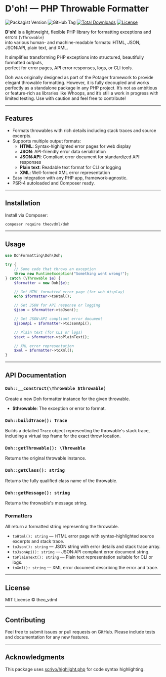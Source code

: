 # D'oh! — PHP Throwable Formatter

![Packagist Version](https://img.shields.io/packagist/v/theovdml/doh)
![GitHub Tag](https://img.shields.io/github/v/tag/theo-vdml/doh-php-error-formatter)
[![Total Downloads](https://img.shields.io/packagist/dt/theovdml/doh.svg)](https://packagist.org/packages/theovdml/doh)
[![License](https://img.shields.io/packagist/l/theovdml/doh.svg)](https://packagist.org/packages/theovdml/doh)

**D'oh!** is a lightweight, flexible PHP library for formatting exceptions and errors (`\Throwable`)  
into various human- and machine-readable formats: HTML, JSON, JSON:API, plain text, and XML.

It simplifies transforming PHP exceptions into structured, beautifully formatted outputs,  
perfect for error pages, API error responses, logs, or CLI tools.

Doh was originally designed as part of the Potager framework to provide elegant throwable formatting.
However, it is fully decoupled and works perfectly as a standalone package in any PHP project.
It’s not as ambitious or feature-rich as libraries like Whoops, and it’s still a work in progress with limited testing.
Use with caution and feel free to contribute!

---

## Features

-   Formats throwables with rich details including stack traces and source excerpts.
-   Supports multiple output formats:
    -   **HTML**: Syntax-highlighted error pages for web display
    -   **JSON**: API-friendly error data serialization
    -   **JSON:API**: Compliant error document for standardized API responses
    -   **Plain text**: Readable text format for CLI or logging
    -   **XML**: Well-formed XML error representation
-   Easy integration with any PHP app, framework-agnostic.
-   PSR-4 autoloaded and Composer ready.

---

## Installation

Install via Composer:

```bash
composer require theovdml/doh
```

---

## Usage

```php
use DohFormatting\Doh\Doh;

try {
    // Some code that throws an exception
    throw new RuntimeException("Something went wrong!");
} catch (\Throwable $e) {
    $formatter = new Doh($e);

    // Get HTML formatted error page (for web display)
    echo $formatter->toHtml();

    // Get JSON for API response or logging
    $json = $formatter->toJson();

    // Get JSON:API compliant error document
    $jsonApi = $formatter->toJsonApi();

    // Plain text (for CLI or logs)
    $text = $formatter->toPlainText();

    // XML error representation
    $xml = $formatter->toXml();
}
```

---

## API Documentation

### `Doh::__construct(\Throwable $throwable)`

Create a new Doh formatter instance for the given throwable.

-   **\$throwable**: The exception or error to format.

### `Doh::buildTrace(): Trace`

Builds a detailed `Trace` object representing the throwable's stack trace,
including a virtual top frame for the exact throw location.

### `Doh::getThrowable(): \Throwable`

Returns the original throwable instance.

### `Doh::getClass(): string`

Returns the fully qualified class name of the throwable.

### `Doh::getMessage(): string`

Returns the throwable's message string.

### Formatters

All return a formatted string representing the throwable.

-   `toHtml(): string` — HTML error page with syntax-highlighted source excerpts and stack trace.
-   `toJson(): string` — JSON string with error details and stack trace array.
-   `toJsonApi(): string` — JSON\:API compliant error document string.
-   `toPlainText(): string` — Plain text representation suitable for CLI or logs.
-   `toXml(): string` — XML error document describing the error and trace.

---

## License

MIT License © theo_vdml

---

## Contributing

Feel free to submit issues or pull requests on GitHub.
Please include tests and documentation for any new features.

---

## Acknowledgments

This package uses [scrivo/highlight.php](https://github.com/scrivo/highlight.php) for code syntax highlighting.

